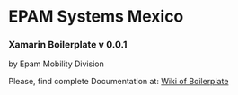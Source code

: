 **EPAM Systems Mexico**
=============

### Xamarin Boilerplate v 0.0.1
by Epam Mobility Division

Please, find complete Documentation at: [Wiki of Boilerplate](https://git.epam.com/sergio_martinez/xamarinboilerplate/wikis/Xamarin-Boilerplate-Documentation "Wiki of Boilerplate")
